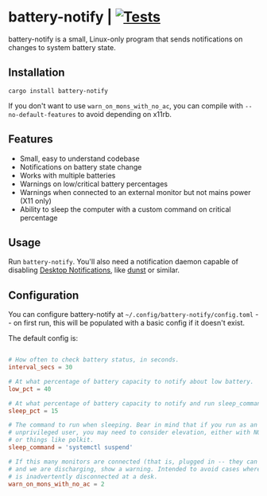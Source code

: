 # battery-notify | [![Tests](https://img.shields.io/github/actions/workflow/status/cdown/battery-notify/ci.yml?branch=master)](https://github.com/cdown/battery-notify/actions?query=branch%3Amaster)

battery-notify is a small, Linux-only program that sends notifications on
changes to system battery state.

## Installation

    cargo install battery-notify

If you don't want to use `warn_on_mons_with_no_ac`, you can compile with
`--no-default-features` to avoid depending on x11rb.

## Features

- Small, easy to understand codebase
- Notifications on battery state change
- Works with multiple batteries
- Warnings on low/critical battery percentages
- Warnings when connected to an external monitor but not mains power (X11 only)
- Ability to sleep the computer with a custom command on critical percentage

## Usage

Run `battery-notify`. You'll also need a notification daemon capable of
disabling [Desktop Notifications][], like
[dunst](https://github.com/dunst-project/dunst) or similar.

## Configuration

You can configure battery-notify at `~/.config/battery-notify/config.toml` --
on first run, this will be populated with a basic config if it doesn't exist.

The default config is:

```toml

# How often to check battery status, in seconds.
interval_secs = 30

# At what percentage of battery capacity to notify about low battery.
low_pct = 40

# At what percentage of battery capacity to notify and run sleep_command.
sleep_pct = 15

# The command to run when sleeping. Bear in mind that if you run as an
# unprivileged user, you may need to consider elevation, either with NOPASSWD
# or things like polkit.
sleep_command = 'systemctl suspend'

# If this many monitors are connected (that is, plugged in -- they can be off)
# and we are discharging, show a warning. Intended to avoid cases where power
# is inadvertently disconnected at a desk.
warn_on_mons_with_no_ac = 2
```

[Desktop Notifications]: https://specifications.freedesktop.org/notification-spec/latest/
